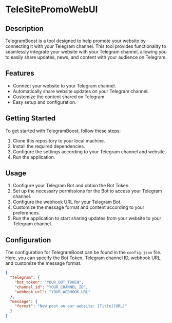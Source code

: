 # TeleSitePromoWebUI

## Description
TelegramBoost is a tool designed to help promote your website by connecting it with your Telegram channel. This tool provides functionality to seamlessly integrate your website with your Telegram channel, allowing you to easily share updates, news, and content with your audience on Telegram.

## Features
- Connect your website to your Telegram channel.
- Automatically share website updates on your Telegram channel.
- Customize the content shared on Telegram.
- Easy setup and configuration.

## Getting Started
To get started with TelegramBoost, follow these steps:
1. Clone this repository to your local machine.
2. Install the required dependencies.
3. Configure the settings according to your Telegram channel and website.
4. Run the application.

## Usage
1. Configure your Telegram Bot and obtain the Bot Token.
2. Set up the necessary permissions for the Bot to access your Telegram channel.
3. Configure the webhook URL for your Telegram Bot.
4. Customize the message format and content according to your preferences.
5. Run the application to start sharing updates from your website to your Telegram channel.

## Configuration
The configuration for TelegramBoost can be found in the `config.json` file. Here, you can specify the Bot Token, Telegram channel ID, webhook URL, and customize the message format.

```json
{
  "telegram": {
    "bot_token": "YOUR_BOT_TOKEN",
    "channel_id": "YOUR_CHANNEL_ID",
    "webhook_url": "YOUR_WEBHOOK_URL"
  },
  "message": {
    "format": "New post on our website: [Title](URL)"
  }
}
